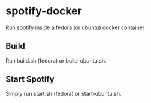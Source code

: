 # spotify-docker
Run spotify inside a fedora (or ubuntu) docker container
  
## Build  
Run build.sh (fedora) or build-ubuntu.sh.  

## Start Spotify  
Simply run start.sh (fedora) or start-ubuntu.sh.
